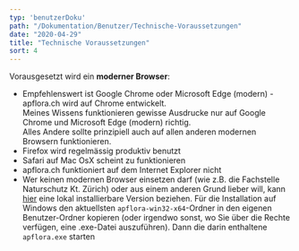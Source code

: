 ```yaml
---
typ: 'benutzerDoku'
path: "/Dokumentation/Benutzer/Technische-Voraussetzungen"
date: "2020-04-29"
title: "Technische Voraussetzungen"
sort: 4
---
```


Vorausgesetzt wird ein **moderner Browser**:

* Empfehlenswert ist Google Chrome oder Microsoft Edge (modern) - apflora.ch wird auf Chrome entwickelt.<br/>
  Meines Wissens funktionieren gewisse Ausdrucke nur auf Google Chrome und Microsoft Edge (modern) richtig.<br/>
  Alles Andere sollte prinzipiell auch auf allen anderen modernen Browsern funktionieren.
* Firefox wird regelmässig produktiv benutzt
* Safari auf Mac OsX scheint zu funktionieren
* apflora.ch funktioniert auf dem Internet Explorer nicht
* Wer keinen modernen Browser einsetzen darf (wie z.B. die Fachstelle Naturschutz Kt. Zürich) oder aus einem anderen Grund lieber will, kann [hier](https://www.dropbox.com/sh/5ar4f0fu5uqvhar/AADJmUo_9pakOnjL_U27EpQMa?dl=0) eine lokal installierbare Version beziehen. Für die Installation auf Windows den aktuellsten `apflora-win32-x64`-Ordner in den eigenen Benutzer-Ordner kopieren (oder irgendwo sonst, wo Sie über die Rechte verfügen, eine .exe-Datei auszuführen). Dann die darin enthaltene `apflora.exe` starten